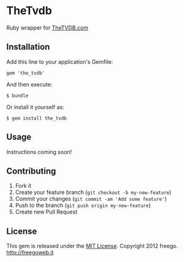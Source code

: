 # TheTvdb

Ruby wrapper for [TheTVDB.com](http://thetvdb.com/)

## Installation

Add this line to your application's Gemfile:

    gem 'the_tvdb'

And then execute:

    $ bundle

Or install it yourself as:

    $ gem install the_tvdb

## Usage

Instructions coming soon!

## Contributing

1. Fork it
2. Create your feature branch (`git checkout -b my-new-feature`)
3. Commit your changes (`git commit -am 'Add some feature'`)
4. Push to the branch (`git push origin my-new-feature`)
5. Create new Pull Request

## License

This gem is released under the [MIT License](http://www.opensource.org/licenses/MIT). Copyright 2012 freego. http://freegoweb.it